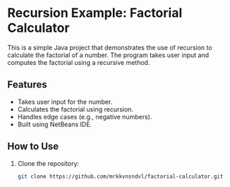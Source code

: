 # Recursion Example: Factorial Calculator

This is a simple Java project that demonstrates the use of recursion to calculate the factorial of a number. The program takes user input and computes the factorial using a recursive method.

## Features

- Takes user input for the number.
- Calculates the factorial using recursion.
- Handles edge cases (e.g., negative numbers).
- Built using NetBeans IDE.

## How to Use

1. Clone the repository:
   ```bash
   git clone https://github.com/mrkkvnsndvl/factorial-calculator.git
